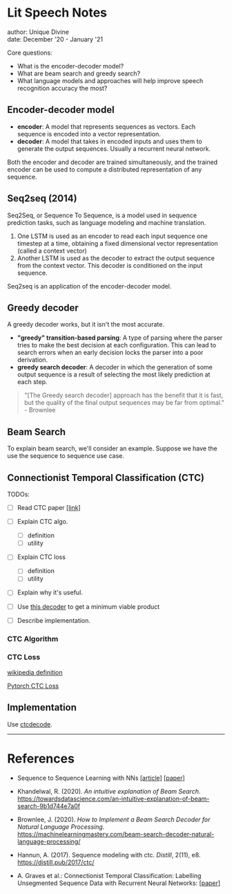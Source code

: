 # Lit Speech Notes

author: Unique Divine  
date: December '20 - January '21

Core questions:
- What is the encoder-decoder model?
- What are beam search and greedy search?
- What language models and approaches will help improve speech recognition accuracy the most?

## Encoder-decoder model

- **encoder**: A model that represents sequences as vectors. Each sequence is encoded into a vector representation.  
- **decoder**: A model that takes in encoded inputs and uses them to generate the output sequences. Usually a recurrent neural network.

Both the encoder and decoder are trained simultaneously, and the trained encoder can be used to compute a distributed representation of any sequence. 

## Seq2seq (2014)

Seq2Seq, or Sequence To Sequence, is a model used in sequence prediction tasks, such as language modeling and machine translation. 
1. One LSTM is used as an encoder to read each input sequence one timestep at a time, obtaining a fixed dimensional vector representation (called a context vector)
2. Another LSTM is used as the decoder to extract the output sequence from the context vector. This decoder is conditioned on the input sequence. 
 
Seq2seq is an application of the encoder-decoder model. 

## Greedy decoder

A greedy decoder works, but it isn't the most accurate. 
- **"greedy" transition-based parsing**: A type of parsing where the parser tries to make the best decision at each configuration. This can lead to search errors when an early decision locks the parser into a poor derivation. 
- **greedy search decoder**: A decoder in which the generation of some output sequence is a result of selecting the most likely prediction at each step. 
> "[The Greedy search decoder] approach has the benefit that it is fast, but the quality of the final output sequences may be far from optimal." - Brownlee

## Beam Search

To explain beam search, we'll consider an example. Suppose we have the use the sequence to sequence use case.


## Connectionist Temporal Classification (CTC)

TODOs:
- [ ] Read CTC paper [[link]](https://www.cs.toronto.edu/~graves/icml_2006.pdf)
- [ ] Explain CTC algo.
  - [ ] definition
  - [ ] utility
- [ ] Explain CTC loss 
  - [ ] definition
  - [ ] utility
- [ ] Explain why it's useful. 
- [ ] Use [this decoder](https://github.com/parlance/ctcdecode) to get a minimum viable product
- [ ] Describe implementation. 


### CTC Algorithm 


### CTC Loss

[wikipedia definition](https://en.wikipedia.org/wiki/Connectionist_temporal_classification)

[Pytorch CTC Loss](https://pytorch.org/docs/stable/generated/torch.nn.CTCLoss.html)


## Implementation 


Use [ctcdecode](https://github.com/parlance/ctcdecode).



---

# References 

- Sequence to Sequence Learning with NNs [[article]](https://paperswithcode.com/method/seq2seq) [[paper]](https://arxiv.org/pdf/1409.3215v3.pdf)

- Khandelwal, R. (2020). *An intuitive explanation of Beam Search*. https://towardsdatascience.com/an-intuitive-explanation-of-beam-search-9b1d744e7a0f

- Brownlee, J. (2020). *How to Implement a Beam Search Decoder for Natural Language Processing*. https://machinelearningmastery.com/beam-search-decoder-natural-language-processing/

- Hannun, A. (2017). Sequence modeling with ctc. *Distill*, 2(11), e8. https://distill.pub/2017/ctc/

- A. Graves et al.: Connectionist Temporal Classification: Labelling Unsegmented Sequence Data with Recurrent Neural Networks: [[paper](https://www.cs.toronto.edu/~graves/icml_2006.pdf)]
